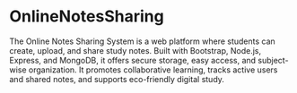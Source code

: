 # OnlineNotesSharing
The Online Notes Sharing System is a web platform where students can create, upload, and share study notes. Built with Bootstrap, Node.js, Express, and MongoDB, it offers secure storage, easy access, and subject-wise organization. It promotes collaborative learning, tracks active users and shared notes, and supports eco-friendly digital study.
